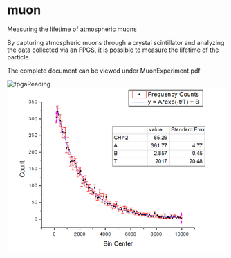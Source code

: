 # muon
Measuring the lifetime of atmospheric muons

By capturing atmospheric muons through a crystal scintillator and analyzing the data collected via an FPGS, it is possible to measure the lifetime of the particle. 

The complete document can be viewed under MuonExperiment.pdf

![fpgaReading](decay.png)
![frequencyPlot](Freq_plot.png)
